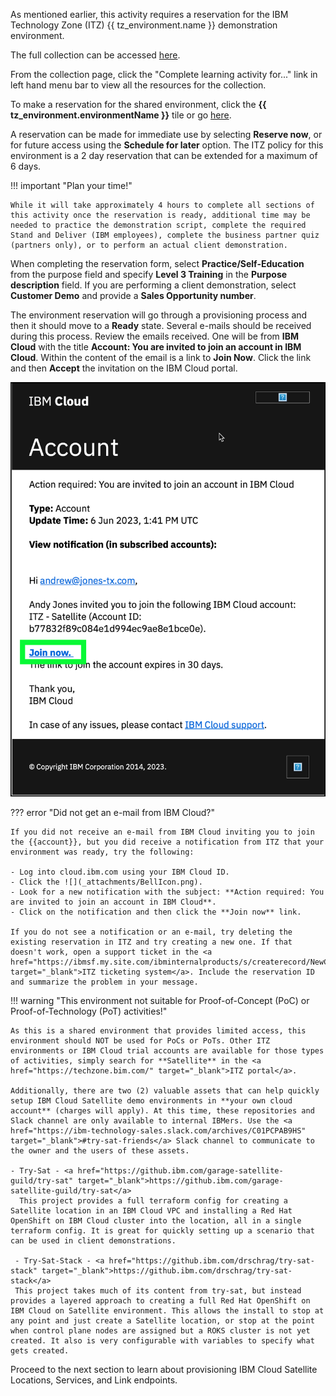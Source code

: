 As mentioned earlier, this activity requires a reservation for the IBM Technology Zone (ITZ) {{ tz_environment.name }} demonstration environment. 

The full collection can be accessed <a href="{{ tz_environment.collectionURL }}" target="_blank">here</a>.

From the collection page, click the "Complete learning activity for..." link in left hand menu bar to view all the resources for the collection. 

To make a reservation for the shared environment, click the **{{ tz_environment.environmentName }}** tile or go <a href="{{ tz_environment.environmentURL }}" target="_blank">here</a>.

A reservation can be made for immediate use by selecting **Reserve now**, or for future access using the **Schedule for later** option. The ITZ policy for this environment is a 2 day reservation that can be extended for a maximum of 6 days. 

!!! important "Plan your time!"

    While it will take approximately 4 hours to complete all sections of this activity once the reservation is ready, additional time may be needed to practice the demonstration script, complete the required Stand and Deliver (IBM employees), complete the business partner quiz (partners only), or to perform an actual client demonstration. 

When completing the reservation form, select **Practice/Self-Education** from the purpose field and specify **Level 3 Training** in the **Purpose description** field. If you are performing a client demonstration, select **Customer Demo** and provide a **Sales Opportunity number**. 

The environment reservation will go through a provisioning process and then it should move to a **Ready** state. Several e-mails should be received during this process. Review the emails received. One will be from **IBM Cloud** with the title **Account: You are invited to join an account in IBM Cloud**. Within the content of the email is a link to **Join Now**. Click the link and then **Accept** the invitation on the IBM Cloud portal.

![](_attachments/joinIBMCloudAccount.png)

??? error "Did not get an e-mail from IBM Cloud?"

    If you did not receive an e-mail from IBM Cloud inviting you to join the {{account}}, but you did receive a notification from ITZ that your environment was ready, try the following:

    - Log into cloud.ibm.com using your IBM Cloud ID.
    - Click the ![](_attachments/BellIcon.png).
    - Look for a new notification with the subject: **Action required: You are invited to join an account in IBM Cloud**.
    - Click on the notification and then click the **Join now** link.

    If you do not see a notification or an e-mail, try deleting the existing reservation in ITZ and try creating a new one. If that doesn't work, open a support ticket in the <a href="https://ibmsf.my.site.com/ibminternalproducts/s/createrecord/NewCase" target="_blank">ITZ ticketing system</a>. Include the reservation ID and summarize the problem in your message.

!!! warning "This environment not suitable for Proof-of-Concept (PoC) or Proof-of-Technology (PoT) activities!"

    As this is a shared environment that provides limited access, this environment should NOT be used for PoCs or PoTs. Other ITZ environments or IBM Cloud trial accounts are available for those types of activities, simply search for **Satellite** in the <a href="https://techzone.bim.com/" target="_blank">ITZ portal</a>. 
    
    Additionally, there are two (2) valuable assets that can help quickly setup IBM Cloud Satellite demo environments in **your own cloud account** (charges will apply). At this time, these repositories and Slack channel are only available to internal IBMers. Use the <a href="https://ibm-technology-sales.slack.com/archives/C01PCPAB9HS" target="_blank">#try-sat-friends</a> Slack channel to communicate to the owner and the users of these assets.

    - Try-Sat - <a href="https://github.ibm.com/garage-satellite-guild/try-sat" target="_blank">https://github.ibm.com/garage-satellite-guild/try-sat</a>
      This project provides a full terraform config for creating a Satellite location in an IBM Cloud VPC and installing a Red Hat OpenShift on IBM Cloud cluster into the location, all in a single terraform config. It is great for quickly setting up a scenario that can be used in client demonstrations.

     - Try-Sat-Stack - <a href="https://github.ibm.com/drschrag/try-sat-stack" target="_blank">https://github.ibm.com/drschrag/try-sat-stack</a>
     This project takes much of its content from try-sat, but instead provides a layered approach to creating a full Red Hat OpenShift on IBM Cloud on Satellite environment. This allows the install to stop at any point and just create a Satellite location, or stop at the point when control plane nodes are assigned but a ROKS cluster is not yet created. It also is very configurable with variables to specify what gets created.

Proceed to the next section to learn about provisioning IBM Cloud Satellite Locations, Services, and Link endpoints.
